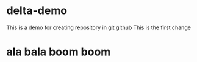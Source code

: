 # delta-demo
This is a demo for creating repository in git github
This is the first change
# ala bala boom boom 